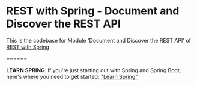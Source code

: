 # REST with Spring - Document and Discover the REST API

This is the codebase for Module 'Document and Discover the REST API' of [REST with Spring](http://bit.ly/restwithspring)


======

**LEARN SPRING**: If you're just starting out with Spring and Spring Boot, here's where you need to get started: ["Learn Spring"](https://bit.ly/github-ls)
